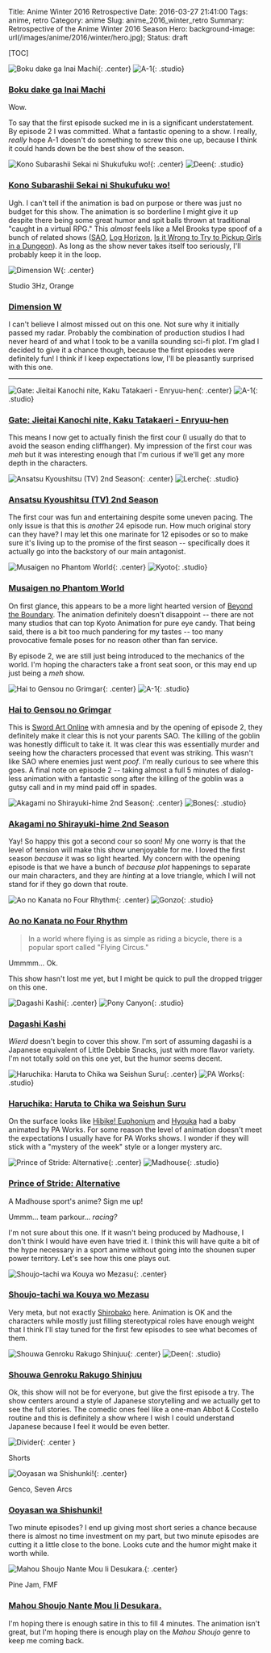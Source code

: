 Title: Anime Winter 2016 Retrospective
Date: 2016-03-27 21:41:00
Tags: anime, retro
Category: anime
Slug: anime_2016_winter_retro
Summary: Retrospective of the Anime Winter 2016 Season
Hero: background-image: url(/images/anime/2016/winter/hero.jpg);
Status: draft

[TOC]

![Boku dake ga Inai Machi]({filename}/images/anime/2016/winter/erased.jpg "Boku dake ga Inai Machi"){: .center}
![A-1]({filename}/images/anime/studios/half/a1.png "A-1 Pictures"){: .studio}

### [Boku dake ga Inai Machi](https://hummingbird.me/anime/boku-dake-ga-inai-machi)

Wow.

To say that the first episode sucked me in is a significant understatement. By episode 2 I was committed. What a fantastic opening to a show. I really, *really* hope A-1 doesn't do something to screw this one up, because I think it could hands down be the best show of the season.

![Kono Subarashii Sekai ni Shukufuku wo!]({filename}/images/anime/2016/winter/kono_subarashii.jpg "Kono Subarashii Sekai ni Shukufuku wo!"){: .center}
![Deen]({filename}/images/anime/studios/half/studio_deen.png "Studio DEEN"){: .studio}

### [Kono Subarashii Sekai ni Shukufuku wo!](https://hummingbird.me/anime/kono-subarashii-sekai-ni-shukufuku-wo)

Ugh. I can't tell if the animation is bad on purpose or there was just no budget for this show.  The animation is so borderline I might give it up despite there being some great humor and spit balls thrown at traditional "caught in a virtual RPG."  This *almost* feels like a Mel Brooks type spoof of a bunch of related shows ([SAO](https://hummingbird.me/anime/sword-art-online), [Log Horizon](https://hummingbird.me/anime/log-horizon), [Is it Wrong to Try to Pickup Girls in a Dungeon](https://hummingbird.me/anime/dungeon-ni-deai-wo-motomeru-no-wa-machigatteiru-no-darou-ka)). As long as the show never takes itself too seriously, I'll probably keep it in the loop.


![Dimension W]({filename}/images/anime/2016/winter/dimensionw.jpg "Dimension W"){: .center}
<div class="studio">Studio 3Hz, Orange</div>

### [Dimension W](https://hummingbird.me/anime/dimension-w)

I can't believe I almost missed out on this one. Not sure why it initially passed my radar. Probably the combination of production studios I had never heard of and what I took to be a vanilla sounding sci-fi plot. I'm glad I decided to give it a chance though, because the first episodes were definitely fun! I think if I keep expectations low, I'll be pleasantly surprised with this one.

-----------------------------

![Gate: Jieitai Kanochi nite, Kaku Tatakaeri - Enryuu-hen]({filename}/images/anime/2016/winter/gate2.jpg "Gate: Jieitai Kanochi nite, Kaku Tatakaeri - Enryuu-hen"){: .center}
![A-1]({filename}/images/anime/studios/a1.png "A-1 Pictures"){: .studio}

### [Gate: Jieitai Kanochi nite, Kaku Tatakaeri - Enryuu-hen](https://hummingbird.me/anime/gate-jieitai-kanochi-nite-kaku-tatakaeri-enryuu-hen)

This means I now get to actually finish the first cour (I usually do that to avoid the season ending cliffhanger). My impression of the first cour was *meh* but it was interesting enough that I'm curious if we'll get any more depth in the characters.


![Ansatsu Kyoushitsu (TV) 2nd Season]({filename}/images/anime/2016/winter/assissantion2.jpg "Ansatsu Kyoushitsu (TV) 2nd Season"){: .center}
![Lerche]({filename}/images/anime/studios/lerche.png "Lerche"){: .studio}

### [Ansatsu Kyoushitsu (TV) 2nd Season](https://hummingbird.me/anime/ansatsu-kyoushitsu-tv-2)

The first cour was fun and entertaining despite some uneven pacing. The only issue is that this is *another* 24 episode run. How much original story can they have? I may let this one marinate for 12 episodes or so to make sure it's living up to the promise of the first season -- specifically does it actually go into the backstory of our main antagonist.


![Musaigen no Phantom World]({filename}/images/anime/2016/winter/musaigennophantomworld.jpg "Musaigen no Phantom World"){: .center}
![Kyoto]({filename}/images/anime/studios/kyoto.png "Kyoto"){: .studio}

### [Musaigen no Phantom World](https://hummingbird.me/anime/musaigen-no-phantom-world)

On first glance, this appears to be a more light hearted version of [Beyond the Boundary](). The animation definitely doesn't disappoint -- there are not many studios that can top Kyoto Animation for pure eye candy. That being said, there is a bit too much pandering for my tastes -- too many provocative female poses for no reason other than fan service.

By episode 2, we are still just being introduced to the mechanics of the world. I'm hoping the characters take a front seat soon, or this may end up just being a *meh* show.


![Hai to Gensou no Grimgar]({filename}/images/anime/2016/winter/haitogensounogrimgar.jpg "Hai to Gensou no Grimgar"){: .center}
![A-1]({filename}/images/anime/studios/a1.png "A-1 Pictures"){: .studio}

### [Hai to Gensou no Grimgar](https://hummingbird.me/anime/hai-to-gensou-no-grimgar)

This is [Sword Art Online]() with amnesia and by the opening of episode 2, they definitely make it clear this is not your parents SAO. The killing of the goblin was honestly difficult to take it. It was clear this was essentially murder and seeing how the characters processed that event was striking.  This wasn't like SAO where enemies just went *poof*. I'm really curious to see where this goes.  A final note on episode 2 -- taking almost a full 5 minutes of dialog-less animation with a fantastic song after the killing of the goblin was a gutsy call and in my mind paid off in spades.


![Akagami no Shirayuki-hime 2nd Season]({filename}/images/anime/2016/winter/snow_white2.jpg "Akagami no Shirayuki-hime 2nd Season"){: .center}
![Bones]({filename}/images/anime/studios/bones.png "Bones"){: .studio}

### [Akagami no Shirayuki-hime 2nd Season](https://hummingbird.me/anime/akagami-no-shirayuki-hime-2)

Yay! So happy this got a second cour so soon! My one worry is that the level of tension will make this show unenjoyable for me.  I loved the first season *because* it was so light hearted. My concern with the opening episode is that we have a bunch of *because plot* happenings to separate our main characters, and they are *hinting* at a love triangle, which I will not stand for if they go down that route.



![Ao no Kanata no Four Rhythm]({filename}/images/anime/2016/winter/aonokanatanofourrhythmv2.jpg "Ao no Kanata no Four Rhythm"){: .center}
![Gonzo]({filename}/images/anime/studios/gonzo.png "Gonzo"){: .studio}

### [Ao no Kanata no Four Rhythm](https://hummingbird.me/anime/ao-no-kanata-no-four-rhythm)

> In a world where flying is as simple as riding a bicycle, there is a popular sport called "Flying Circus."

Ummmm... Ok.

This show hasn't lost me yet, but I might be quick to pull the dropped trigger on this one.



![Dagashi Kashi]({filename}/images/anime/2016/winter/dagashikashi_main.jpg "Dagashi Kashi"){: .center}
![Pony Canyon]({filename}/images/anime/studios/pony_canyon.png "Pony Canyon"){: .studio}

### [Dagashi Kashi](https://hummingbird.me/anime/dagashi-kashi)

*Wierd* doesn't begin to cover this show. I'm sort of assuming dagashi is a Japanese equivalent of Little Debbie Snacks, just with more flavor variety.  I'm not totally sold on this one yet, but the humor seems decent.


![Haruchika: Haruta to Chika wa Seishun Suru]({filename}/images/anime/2016/winter/haruchika.jpg "Haruchika: Haruta to Chika wa Seishun Suru"){: .center}
![PA Works]({filename}/images/anime/studios/pa_works.png "PA Works"){: .studio}

### [Haruchika: Haruta to Chika wa Seishun Suru](https://hummingbird.me/anime/haruchika-haruta-to-chika-wa-seishun-suru)

On the surface looks like [Hibike! Euphonium](https://hummingbird.me/anime/hibike-euphonium) and [Hyouka](https://hummingbird.me/anime/hyouka) had a baby animated by PA Works.  For some reason the level of animation doesn't meet the expectations I usually have for PA Works shows. I wonder if they will stick with a "mystery of the week" style or a longer mystery arc.


![Prince of Stride: Alternative]({filename}/images/anime/2016/winter/princeofstridealternative.jpg "Prince of Stride: Alternative"){: .center}
![Madhouse]({filename}/images/anime/studios/madhouse.png "Madhouse"){: .studio}

### [Prince of Stride: Alternative](https://hummingbird.me/anime/prince-of-stride-alternative)

A Madhouse sport's anime? Sign me up!

Ummm... team parkour... *racing?*

I'm not sure about this one.  If it wasn't being produced by Madhouse, I don't think I would have even have tried it. I think this will have quite a bit of the hype necessary in a sport anime without going into the shounen super power territory. Let's see how this one plays out.



![Shoujo-tachi wa Kouya wo Mezasu]({filename}/images/anime/2016/winter/shoujotachiwakouyawomezasu.jpg "Shoujo-tachi wa Kouya wo Mezasu"){: .center}

### [Shoujo-tachi wa Kouya wo Mezasu](https://hummingbird.me/anime/shoujo-tachi-wa-kouya-wo-mezasu)

Very meta, but not exactly [Shirobako](https://hummingbird.me/anime/shirobako) here. Animation is OK and the characters while mostly just filling stereotypical roles have enough weight that I think I'll stay tuned for the first few episodes to see what becomes of them.


![Shouwa Genroku Rakugo Shinjuu]({filename}/images/anime/2016/winter/rakugo.jpg "Shouwa Genroku Rakugo Shinjuu"){: .center}
![Deen]({filename}/images/anime/studios/studio_deen.png "Deen"){: .studio}

### [Shouwa Genroku Rakugo Shinjuu](https://hummingbird.me/anime/shouwa-genroku-rakugo-shinjuu-tv)

Ok, this show will not be for everyone, but give the first episode a try.  The show centers around a style of Japanese storytelling and we actually get to see the full stories.  The comedic ones feel like a one-man Abbot & Costello routine and this is definitely a show where I wish I could understand Japanese because I feel it would be even better.

![Divider]({filename}/images/dividers/heartbeat_half.png){: .center }
<div class="divider-title">Shorts</div>

![Ooyasan wa Shishunki!]({filename}/images/anime/2016/winter/ooyasanwashishunki.jpg "Ooyasan wa Shishunki!"){: .center}
<div class="studio">Genco, Seven Arcs</div>

### [Ooyasan wa Shishunki!](https://hummingbird.me/anime/ooyasan-wa-shishunki)

Two minute episodes? I end up giving most short series a chance because there is almost no time investment on my part, but two minute episodes are cutting it a little close to the bone.  Looks cute and the humor might make it worth while.


![Mahou Shoujo Nante Mou Ii Desukara.]({filename}/images/anime/2016/winter/Mahou-Shoujo-Nante-Mou-Ii-Desukara.jpg "Mahou Shoujo Nante Mou Ii Desukara."){: .center}
<div class="studio">Pine Jam, FMF</div>

### [Mahou Shoujo Nante Mou Ii Desukara.](https://hummingbird.me/anime/mahou-shoujo-nante-mou-ii-desukara)

I'm hoping there is enough satire in this to fill 4 minutes. The animation isn't great, but I'm hoping there is enough play on the *Mahou Shoujo* genre to keep me coming back.
